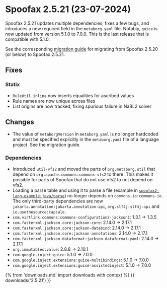 # Spoofax 2.5.21 (23-07-2024)

Spoofax 2.5.21 updates multiple dependencies, fixes a few bugs, and introduces a new required field in the `metaborg.yaml` file. Notably, `guice` is now updated from version 5.1.0 to 7.0.0. This is the last release that is compatible with 5.1.0.

See the corresponding [migration guide](../migrate/2.5.21.md) for migrating from Spoofax 2.5.20 (or below) to Spoofax 2.5.21.

## Fixes

### Statix
- `RuleUtil.inline` now inserts equalities for ascribed values
- Rule names are now unique across files
- List origins are now tracked, fixing spurious failure in NaBL2 solver

## Changes
- The value of `metaborgVersion` in `metaborg.yaml` is no longer hardcoded and must be specified explicitly in the `metaborg.yaml` file of a language project. See the migration guide.

### Dependencies
- Introduced `util-vfs2` and moved the parts of `org.metaborg.util` that depend on `org.apache.commons:commons-vfs2` to there. This makes it possible for parts of Spoofax that do not use vfs2 to not depend on vfs2.
- Loading a parse table and using it to parse a file (example in [`spoofax2-lang-example:java/parse`](https://github.com/MetaBorgCube/spoofax2-lang-example/tree/main/java/parse)) no longer depends on `commons-io:commons-io`. The only third-party dependencies are now `jakarta.annotation:jakarta.annotation-api`, `org.slf4j:slf4j-api` and `io.usethesource:capsule`.
- `com.virtlink.commons:commons-configuration2-jackson1`: 1.3.1 -> 1.3.5
- `com.fasterxml.jackson.core:jackson-core`: 2.14.0 -> 2.17.1
- `com.fasterxml.jackson.core:jackson-databind`: 2.14.0 -> 2.17.1
- `com.fasterxml.jackson.core:jackson-annotations`: 2.14.0 -> 2.17.1
- `com.fasterxml.jackson.dataformat:jackson-dataformat-yaml`: 2.14.0 -> 2.17.1
- `org.immutables:value`: 2.8.8 -> 2.10.1
- `com.google.inject:guice`: 5.1.0 -> 7.0.0
- `com.google.inject.extensions:guice-multibindings`: 5.1.0 -> 7.0.0
- `com.google.inject.extensions:guice-assistedinject`: 5.1.0 -> 7.0.0

{% from 'downloads.md' import downloads with context %}
{{ downloads('2.5.21') }}
